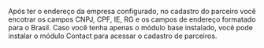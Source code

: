 Após ter o endereço da empresa configurado, no cadastro do parceiro você
encotrar os campos CNPJ, CPF, IE, RG e os campos de endereço formatado
para o Brasil. Caso você tenha apenas o módulo base instalado, você pode
instalar o módulo Contact para acessar o cadastro de parceiros.
